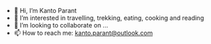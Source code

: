 - 👋 Hi, I’m Kanto Parant
- 👀 I’m interested in travelling, trekking, eating, cooking and reading
- 💞️ I’m looking to collaborate on ...
- 📫 How to reach me: kanto.parant@outlook.com

<!---
kparant/kparant is a ✨ special ✨ repository because its `README.md` (this file) appears on your GitHub profile.
You can click the Preview link to take a look at your changes.
--->
